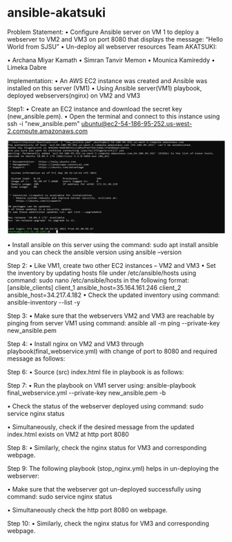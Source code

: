 # ansible-akatsuki

Problem Statement:
•	Configure Ansible server on VM 1 to deploy a webserver to VM2 and VM3 on port 8080 that displays the message: “Hello World from SJSU”
•	Un-deploy all webserver resources
Team AKATSUKI:
 
•	Archana Miyar Kamath
•	Simran Tanvir Memon
•	Mounica Kamireddy
•	Limeka Dabre
 
Implementation: 
•	An AWS EC2 instance was created and Ansible was installed on this server (VM1)
•	Using Ansible server(VM1) playbook, deployed webservers(nginx) on VM2 and VM3

Step1:
•	Create an EC2 instance and download the secret key (new_ansible.pem). 
•	Open the terminal and connect to this instance using ssh -i "new_ansible.pem" ubuntu@ec2-54-186-95-252.us-west-2.compute.amazonaws.com

![alt text](https://github.com/archana-kamath/ansible-akatsuki/blob/main/screenprints/Step1.PNG?raw=true)

•	Install ansible on this server using the command: sudo apt install ansible and you can check the ansible version using ansible –version
 
Step 2:
•	Like VM1, create two other EC2 instances – VM2 and VM3
•	Set the inventory by updating hosts file under /etc/ansible/hosts using command: sudo nano /etc/ansible/hosts in the following format:
[ansible_clients]
client_1 ansible_host=35.164.161.246
client_2 ansible_host=34.217.4.182
•	Check the updated inventory using command: ansible-inventory --list -y
 
Step 3:
•	Make sure that the webservers VM2 and VM3 are reachable by pinging from server VM1 using command: ansible all -m ping --private-key new_ansible.pem

 
Step 4:
•	Install nginx on VM2 and VM3 through playbook(final_webservice.yml) with change of port to 8080 and required message as follows:
 
 
Step 6:
•	Source (src) index.html file in playbook is as follows:
 

Step 7:
•	Run the playbook on VM1 server using: ansible-playbook final_webservice.yml --private-key new_ansible.pem -b
 
•	Check the status of the webserver deployed using command: sudo service nginx status

 

•	Simultaneously, check if the desired message from the updated index.html exists on VM2 at http port 8080

 

Step 8:
•	Similarly, check the nginx status for VM3 and corresponding webpage. 
 

 

Step 9:
The following playbook (stop_nginx.yml) helps in un-deploying the webserver:

 
 

•	Make sure that the webserver got un-deployed successfully using command: sudo service nginx status
 

•	Simultaneously check the http port 8080 on webpage.
 

Step 10:
•	Similarly, check the nginx status for VM3 and corresponding webpage. 

